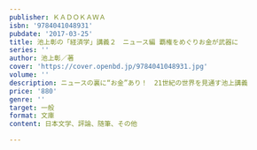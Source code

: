 ```yaml
---
publisher: ＫＡＤＯＫＡＷＡ
isbn: '9784041048931'
pubdate: '2017-03-25'
title: 池上彰の「経済学」講義２　ニュース編 覇権をめぐりお金が武器に
series: ''
author: 池上彰／著
cover: 'https://cover.openbd.jp/9784041048931.jpg'
volume: ''
description: ニュースの裏に“お金”あり！　21世紀の世界を見通す池上講義
price: '880'
genre: ''
target: 一般
format: 文庫
content: 日本文学、評論、随筆、その他

---
```

